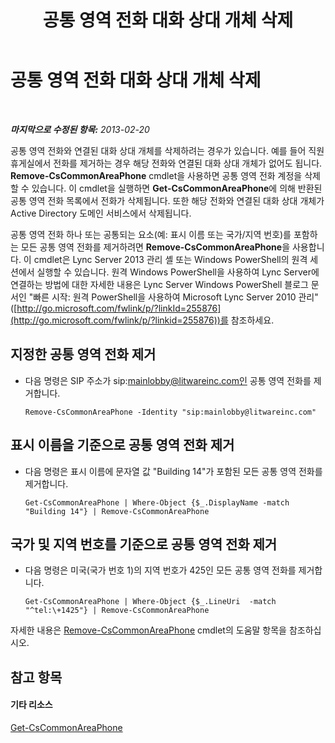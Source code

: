 ﻿---
title: 공통 영역 전화 대화 상대 개체 삭제
TOCTitle: 공통 영역 전화 대화 상대 개체 삭제
ms:assetid: f4c139dc-f07c-4c75-9345-e291aea41173
ms:mtpsurl: https://technet.microsoft.com/ko-kr/library/JJ994087(v=OCS.15)
ms:contentKeyID: 52056991
ms.date: 08/24/2015
mtps_version: v=OCS.15
ms.translationtype: HT
---

# 공통 영역 전화 대화 상대 개체 삭제

 

_**마지막으로 수정된 항목:** 2013-02-20_

공통 영역 전화와 연결된 대화 상대 개체를 삭제하려는 경우가 있습니다. 예를 들어 직원 휴게실에서 전화를 제거하는 경우 해당 전화와 연결된 대화 상대 개체가 없어도 됩니다. **Remove-CsCommonAreaPhone** cmdlet을 사용하면 공통 영역 전화 계정을 삭제할 수 있습니다. 이 cmdlet을 실행하면 **Get-CsCommonAreaPhone**에 의해 반환된 공통 영역 전화 목록에서 전화가 삭제됩니다. 또한 해당 전화와 연결된 대화 상대 개체가 Active Directory 도메인 서비스에서 삭제됩니다.

공통 영역 전화 하나 또는 공통되는 요소(예: 표시 이름 또는 국가/지역 번호)를 포함하는 모든 공통 영역 전화를 제거하려면 **Remove-CsCommonAreaPhone**을 사용합니다. 이 cmdlet은 Lync Server 2013 관리 셸 또는 Windows PowerShell의 원격 세션에서 실행할 수 있습니다. 원격 Windows PowerShell을 사용하여 Lync Server에 연결하는 방법에 대한 자세한 내용은 Lync Server Windows PowerShell 블로그 문서인 "빠른 시작: 원격 PowerShell을 사용하여 Microsoft Lync Server 2010 관리"([http://go.microsoft.com/fwlink/p/?linkId=255876](http://go.microsoft.com/fwlink/p/?linkid=255876))를 참조하세요.


## 지정한 공통 영역 전화 제거

  - 다음 명령은 SIP 주소가 sip:mainlobby@litwareinc.com인 공통 영역 전화를 제거합니다.
    
        Remove-CsCommonAreaPhone -Identity "sip:mainlobby@litwareinc.com"

## 표시 이름을 기준으로 공통 영역 전화 제거

  - 다음 명령은 표시 이름에 문자열 값 "Building 14"가 포함된 모든 공통 영역 전화를 제거합니다.
    
        Get-CsCommonAreaPhone | Where-Object {$_.DisplayName -match "Building 14"} | Remove-CsCommonAreaPhone

## 국가 및 지역 번호를 기준으로 공통 영역 전화 제거

  - 다음 명령은 미국(국가 번호 1)의 지역 번호가 425인 모든 공통 영역 전화를 제거합니다.
    
        Get-CsCommonAreaPhone | Where-Object {$_.LineUri  -match "^tel:\+1425"} | Remove-CsCommonAreaPhone

자세한 내용은 [Remove-CsCommonAreaPhone](https://docs.microsoft.com/en-us/powershell/module/skype/Remove-CsCommonAreaPhone) cmdlet의 도움말 항목을 참조하십시오.

## 참고 항목

#### 기타 리소스

[Get-CsCommonAreaPhone](https://docs.microsoft.com/en-us/powershell/module/skype/Get-CsCommonAreaPhone)

